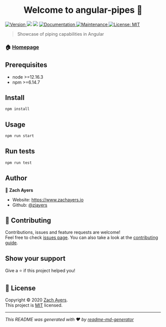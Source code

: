 <h1 align="center">Welcome to angular-pipes 👋</h1>
<p>
  <a href="https://www.npmjs.com/package/angular-pipes" target="_blank">
    <img alt="Version" src="https://img.shields.io/npm/v/angular-pipes.svg">
  </a>
  <img src="https://img.shields.io/badge/node-%3E%3D12.16.3-blue.svg" />
  <img src="https://img.shields.io/badge/npm-%3E%3D6.14.7-blue.svg" />
  <a href="https://github.com/zjayers/angular-pipes#readme" target="_blank">
    <img alt="Documentation" src="https://img.shields.io/badge/documentation-yes-brightgreen.svg" />
  </a>
  <a href="https://github.com/zjayers/angular-pipes/graphs/commit-activity" target="_blank">
    <img alt="Maintenance" src="https://img.shields.io/badge/Maintained%3F-yes-green.svg" />
  </a>
  <a href="https://github.com/zjayers/angular-pipes/blob/master/LICENSE" target="_blank">
    <img alt="License: MIT" src="https://img.shields.io/github/license/zjayers/angular-pipes" />
  </a>
</p>

> Showcase of piping capabilities in Angular

### 🏠 [Homepage](https://zjayers.github.io/angular-pipes/)

## Prerequisites

- node >=12.16.3
- npm >=6.14.7

## Install

```sh
npm install
```

## Usage

```sh
npm run start
```

## Run tests

```sh
npm run test
```

## Author

👤 **Zach Ayers**

* Website: https://www.zachayers.io
* Github: [@zjayers](https://github.com/zjayers)

## 🤝 Contributing

Contributions, issues and feature requests are welcome!<br />Feel free to check [issues page](https://github.com/zjayers/angular-pipes/issues). You can also take a look at the [contributing guide](https://github.com/zjayers/angular-pipes/blob/master/CONTRIBUTING.md).

## Show your support

Give a ⭐️ if this project helped you!

## 📝 License

Copyright © 2020 [Zach Ayers](https://github.com/zjayers).<br />
This project is [MIT](https://github.com/zjayers/angular-pipes/blob/master/LICENSE) licensed.

***
_This README was generated with ❤️ by [readme-md-generator](https://github.com/kefranabg/readme-md-generator)_